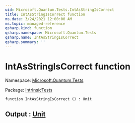 ```yaml
---
uid: Microsoft.Quantum.Tests.IntAsStringIsCorrect
title: IntAsStringIsCorrect function
ms.date: 3/24/2021 12:00:00 AM
ms.topic: managed-reference
qsharp.kind: function
qsharp.namespace: Microsoft.Quantum.Tests
qsharp.name: IntAsStringIsCorrect
qsharp.summary: ''
---
```


# IntAsStringIsCorrect function

Namespace: [Microsoft.Quantum.Tests](xref:Microsoft.Quantum.Tests)

Package: [IntrinsicTests](https://nuget.org/packages/IntrinsicTests)




```qsharp
function IntAsStringIsCorrect () : Unit
```


## Output : [Unit](xref:microsoft.quantum.lang-ref.unit)

